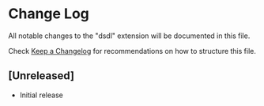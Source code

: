 # Change Log
All notable changes to the "dsdl" extension will be documented in this file.

Check [Keep a Changelog](http://keepachangelog.com/) for recommendations on how to structure this file.

## [Unreleased]
- Initial release